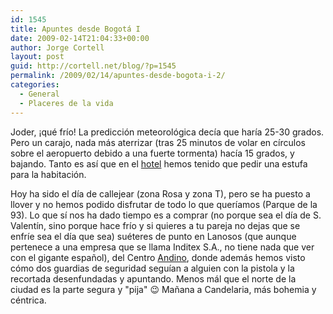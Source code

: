 ```yaml
---
id: 1545
title: Apuntes desde Bogotá I
date: 2009-02-14T21:04:33+00:00
author: Jorge Cortell
layout: post
guid: http://cortell.net/blog/?p=1545
permalink: /2009/02/14/apuntes-desde-bogota-i-2/
categories:
  - General
  - Placeres de la vida
---
```

Joder, ¡qué frío! La predicción meteorológica decía que haría 25-30 grados. Pero un carajo, nada más aterrizar (tras 25 minutos de volar en círculos sobre el aeropuerto debido a una fuerte tormenta) hacía 15 grados, y bajando. Tanto es así que en el <a title="Windsor House" href="http://www.ghlhoteles.com/hotel.php3?id=2" target="_blank">hotel</a> hemos tenido que pedir una estufa para la habitación.

Hoy ha sido el día de callejear (zona Rosa y zona T), pero se ha puesto a llover y no hemos podido disfrutar de todo lo que queríamos (Parque de la 93). Lo que sí nos ha dado tiempo es a comprar (no porque sea el día de S. Valentín, sino porque hace frío y si quieres a tu pareja no dejas que se enfríe sea el día que sea) suéteres de punto en Lanosos (que aunque pertenece a una empresa que se llama Inditex S.A., no tiene nada que ver con el gigante español), del Centro <a title="http://www.centroandino.com.co/index2.html" href="http://www.centroandino.com.co/index2.html" target="_blank">Andino</a>, donde además hemos visto cómo dos guardias de seguridad seguían a alguien con la pistola y la recortada desenfundadas y apuntando. Menos mál que el norte de la ciudad es la parte segura y "pija" 😉 Mañana a Candelaria, más bohemia y céntrica.